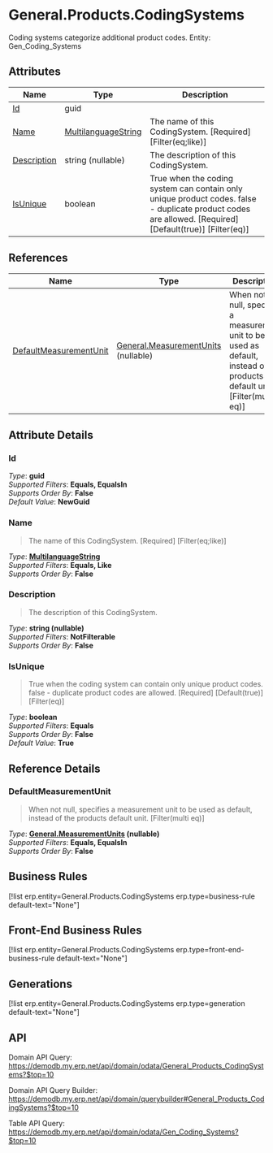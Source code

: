 # General.Products.CodingSystems

Coding systems categorize additional product codes. Entity: Gen_Coding_Systems

## Attributes

| Name | Type | Description |
| ---- | ---- | --- |
| [Id](General.Products.CodingSystems.md#Id) | guid |  
| [Name](General.Products.CodingSystems.md#Name) | [MultilanguageString](../data-types/MultilanguageString.md) | The name of this CodingSystem. [Required] [Filter(eq;like)] 
| [Description](General.Products.CodingSystems.md#Description) | string (nullable) | The description of this CodingSystem. 
| [IsUnique](General.Products.CodingSystems.md#IsUnique) | boolean | True when the coding system can contain only unique product codes. false - duplicate product codes are allowed. [Required] [Default(true)] [Filter(eq)] 

## References

| Name | Type | Description |
| ---- | ---- | --- |
| [DefaultMeasurementUnit](General.Products.CodingSystems.md#DefaultMeasurementUnit) | [General.MeasurementUnits](General.MeasurementUnits.md) (nullable) | When not null, specifies a measurement unit to be used as default, instead of the products default unit. [Filter(multi eq)] |


## Attribute Details

### Id

_Type_: **guid**  
_Supported Filters_: **Equals, EqualsIn**  
_Supports Order By_: **False**  
_Default Value_: **NewGuid**  

### Name

> The name of this CodingSystem. [Required] [Filter(eq;like)]

_Type_: **[MultilanguageString](../data-types/MultilanguageString.md)**  
_Supported Filters_: **Equals, Like**  
_Supports Order By_: **False**  

### Description

> The description of this CodingSystem.

_Type_: **string (nullable)**  
_Supported Filters_: **NotFilterable**  
_Supports Order By_: **False**  

### IsUnique

> True when the coding system can contain only unique product codes. false - duplicate product codes are allowed. [Required] [Default(true)] [Filter(eq)]

_Type_: **boolean**  
_Supported Filters_: **Equals**  
_Supports Order By_: **False**  
_Default Value_: **True**  


## Reference Details

### DefaultMeasurementUnit

> When not null, specifies a measurement unit to be used as default, instead of the products default unit. [Filter(multi eq)]

_Type_: **[General.MeasurementUnits](General.MeasurementUnits.md) (nullable)**  
_Supported Filters_: **Equals, EqualsIn**  
_Supports Order By_: **False**  



## Business Rules

[!list erp.entity=General.Products.CodingSystems erp.type=business-rule default-text="None"]

## Front-End Business Rules

[!list erp.entity=General.Products.CodingSystems erp.type=front-end-business-rule default-text="None"]

## Generations

[!list erp.entity=General.Products.CodingSystems erp.type=generation default-text="None"]

## API

Domain API Query:
<https://demodb.my.erp.net/api/domain/odata/General_Products_CodingSystems?$top=10>

Domain API Query Builder:
<https://demodb.my.erp.net/api/domain/querybuilder#General_Products_CodingSystems?$top=10>

Table API Query:
<https://demodb.my.erp.net/api/domain/odata/Gen_Coding_Systems?$top=10>

